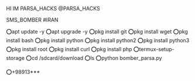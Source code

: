 HI
IM PARSA_HACKS
@PARSA_HACKS

SMS_BOMBER
#IRAN

⭕️apt update -y
⭕️apt upgrade -y 
⭕️pkg install git 
⭕️pkg install wget
⭕️pkg install bash 
⭕️pkg install python
⭕️pkg install python2
⭕️pkg install python3
⭕️pkg install root
⭕️pkg install curl 
⭕️pkg install php 
⭕️termux-setup-storage
⭕️cd /sdcard/download
⭕️ls
⭕️python bomber_parsa.py

⭕️+98913***
